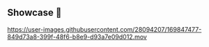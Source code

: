 

## Showcase 📱

https://user-images.githubusercontent.com/28094207/169847477-849d73a8-399f-48f6-b8e9-d93a7e09d012.mov


